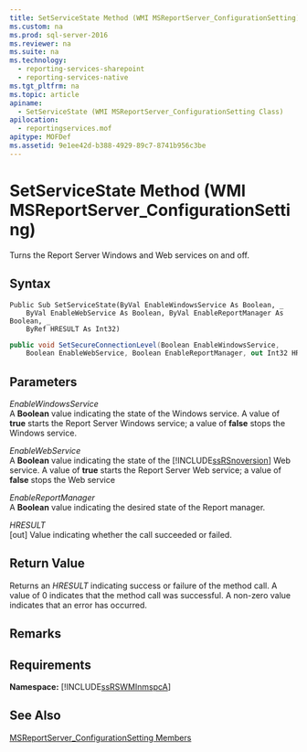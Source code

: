 ```yaml
---
title: SetServiceState Method (WMI MSReportServer_ConfigurationSetting)
ms.custom: na
ms.prod: sql-server-2016
ms.reviewer: na
ms.suite: na
ms.technology: 
  - reporting-services-sharepoint
  - reporting-services-native
ms.tgt_pltfrm: na
ms.topic: article
apiname: 
  - SetServiceState (WMI MSReportServer_ConfigurationSetting Class)
apilocation: 
  - reportingservices.mof
apitype: MOFDef
ms.assetid: 9e1ee42d-b388-4929-89c7-8741b956c3be
---
```

# SetServiceState Method (WMI MSReportServer_ConfigurationSetting)
  Turns the Report Server Windows and Web services on and off.  
  
## Syntax  
  
```vb#  
Public Sub SetServiceState(ByVal EnableWindowsService As Boolean, _  
    ByVal EnableWebService As Boolean, ByVal EnableReportManager As Boolean, _  
    ByRef HRESULT As Int32)  
```  
  
```c#  
public void SetSecureConnectionLevel(Boolean EnableWindowsService,  
    Boolean EnableWebService, Boolean EnableReportManager, out Int32 HRESULT);  
```  
  
## Parameters  
 *EnableWindowsService*  
 A **Boolean** value indicating the state of the Windows service. A value of **true** starts the Report Server Windows service; a value of **false** stops the Windows service.  
  
 *EnableWebService*  
 A **Boolean** value indicating the state of the [!INCLUDE[ssRSnoversion](../../Token/Other/ssRSnoversion_md.md)] Web service. A value of **true** starts the Report Server Web service; a value of **false** stops the Web service  
  
 *EnableReportManager*  
 A **Boolean** value indicating the desired state of the Report manager.  
  
 *HRESULT*  
 \[out\] Value indicating whether the call succeeded or failed.  
  
## Return Value  
 Returns an *HRESULT* indicating success or failure of the method call. A value of 0 indicates that the method call was successful. A non\-zero value indicates that an error has occurred.  
  
## Remarks  
  
## Requirements  
 **Namespace:** [!INCLUDE[ssRSWMInmspcA](../../Token/Other/ssRSWMInmspcA_md.md)]  
  
## See Also  
 [MSReportServer_ConfigurationSetting Members](../../Topics/TopicNameNotContainA/MSReportServer_ConfigurationSetting-Members.md)  
  
  